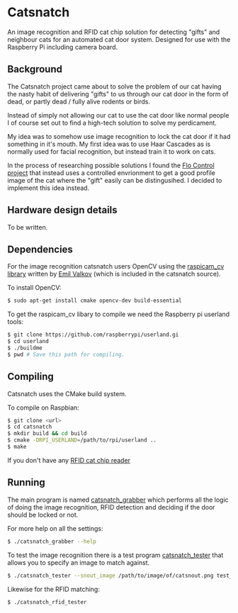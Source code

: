 
Catsnatch
=========
An image recognition and RFID cat chip solution for detecting "gifts" and
neighbour cats for an automated cat door system. Designed for use with the
Raspberry Pi including camera board.

Background
----------
The Catsnatch project came about to solve the problem of our cat having the
nasty habit of delivering "gifts" to us through our cat door in the form 
of dead, or partly dead / fully alive rodents or birds.

Instead of simply not allowing our cat to use the cat door like normal people
I of course set out to find a high-tech solution to solve my perdicament.

My idea was to somehow use image recognition to lock the cat door if it had
something in it's mouth. My first idea was to use Haar Cascades as is normally
used for facial recognition, but instead train it to work on cats.

In the process of researching possible solutions I found the 
[Flo Control project][flo_control] that instead uses a controlled envrionment
to get a good profile image of the cat where the "gift" easily can be
distingusihed. I decided to implement this idea instead. 

Hardware design details
-----------------------
To be written.

Dependencies
------------
For the image recognition catsnatch users OpenCV using the 
[raspicam_cv library][raspicam_cv] written by [Emil Valkov][emil_valkov]
(which is included in the catsnatch source).

To install OpenCV:

```bash
$ sudo apt-get install cmake opencv-dev build-essential
```

To get the raspicam_cv libary to compile we need the Raspberry pi 
userland tools:

```bash
$ git clone https://github.com/raspberrypi/userland.gi
$ cd userland
$ ./buildme
$ pwd # Save this path for compiling.
```

Compiling
---------
Catsnatch uses the CMake build system.

To compile on Raspbian:

```bash
$ git clone <url>
$ cd catsnatch
$ mkdir build && cd build
$ cmake -DRPI_USERLAND=/path/to/rpi/userland ..
$ make
```

If you don't have any [RFID cat chip reader][rfid_cat]

Running
-------
The main program is named [catsnatch_grabber](catsnatch_grabber.c) which 
performs all the logic of doing the image recognition, RFID detection and
deciding if the door should be locked or not.

For more help on all the settings:

```bash
$ ./catsnatch_grabber --help
```

To test the image recognition there is a test program 
[catsnatch_tester](catsnatch_tester.c) that allows you to specify an image
to match against.

```bash
$ ./catsnatch_tester --snout_image /path/to/image/of/catsnout.png test_image.png
```

Likewise for the RFID matching:

```bash
$ ./catsnatch_rfid_tester
```

[flo_control]: http://www.quantumpicture.com/Flo_Control/flo_control.htm]
[raspicam_cv]: https://github.com/robidouille/robidouille/tree/master/raspicam_cv
[emil_valkov]: http://www.robidouille.com/
[rfid_cat]: http://www.priority1design.com.au/shopfront/index.php?main_page=product_info&cPath=1&products_id=23
